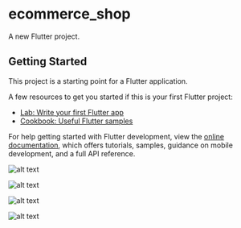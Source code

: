 # ecommerce_shop

A new Flutter project.

## Getting Started

This project is a starting point for a Flutter application.

A few resources to get you started if this is your first Flutter project:

- [Lab: Write your first Flutter app](https://docs.flutter.dev/get-started/codelab)
- [Cookbook: Useful Flutter samples](https://docs.flutter.dev/cookbook)

For help getting started with Flutter development, view the
[online documentation](https://docs.flutter.dev/), which offers tutorials,
samples, guidance on mobile development, and a full API reference.

![alt text](assets/Screenshot_20240315_191312.jpg)

![alt text](assets/Screenshot_20240315_191317.jpg)

![alt text](assets/Screenshot_20240315_191322.jpg)

![alt text](assets/Screenshot_20240315_191743.jpg)
